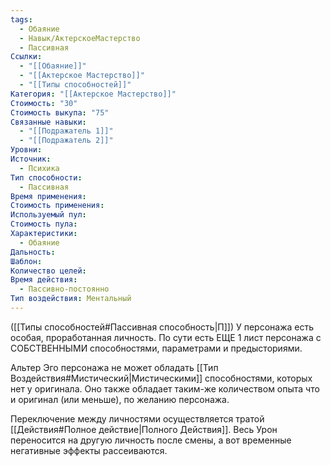 ```yaml
---
tags:
  - Обаяние
  - Навык/АктерскоеМастерство
  - Пассивная
Ссылки:
  - "[[Обаяние]]"
  - "[[Актерское Мастерство]]"
  - "[[Типы способностей]]"
Категория: "[[Актерское Мастерство]]"
Стоимость: "30"
Стоимость выкупа: "75"
Связанные навыки:
  - "[[Подражатель 1]]"
  - "[[Подражатель 2]]"
Уровни: 
Источник:
  - Психика
Тип способности:
  - Пассивная
Время применения: 
Стоимость применения: 
Используемый пул: 
Стоимость пула: 
Характеристики:
  - Обаяние
Дальность: 
Шаблон: 
Количество целей: 
Время действия:
  - Пассивно-постоянно
Тип воздействия: Ментальный
---
```

([[Типы способностей#Пассивная способность|П]]) У персонажа есть особая, проработанная личность. По сути есть ЕЩЕ 1 лист персонажа с СОБСТВЕННЫМИ способностями, параметрами и предысториями. 

Альтер Эго персонажа не может обладать [[Тип Воздействия#Мистический|Мистическими]] способностями, которых нет у оригинала. Оно также обладает таким-же количеством опыта что и оригинал (или меньше), по желанию персонажа. 

Переключение между личностями осуществляется тратой [[Действия#Полное действие|Полного Действия]].
Весь Урон переносится на другую личность после смены, а вот временные негативные эффекты рассеиваются. 